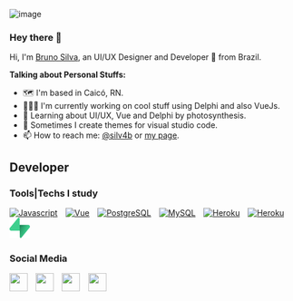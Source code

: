 ![image](https://i.imgur.com/5UDmNKm.png)

### Hey there 👋  

Hi, I'm [Bruno Silva](https://brunosilva.des.br/), an UI/UX Designer and Developer 🚀 from Brazil.

**Talking about Personal Stuffs:**

- 🗺️ I'm based in Caicó, RN.
- 👨🏽‍💻 I'm currently working on cool stuff using Delphi and also VueJs.
- 🌱 Learning about UI/UX, Vue and Delphi by photosynthesis.
- 🎨 Sometimes I create themes for visual studio code.
- 📫 How to reach me: [@silv4b](https://www.instagram.com/silv4b) or [my page](https://brunosilva.herokuapp.com/).

Developer
---------

### Tools|Techs I study

<p align="left">
<a href="https://developer.mozilla.org/en-US/docs/Web/JavaScript" target="_blank" rel="noreferrer"><img src="https://raw.githubusercontent.com/danielcranney/readme-generator/main/public/icons/skills/javascript-colored.svg" width="36" height="36" alt="Javascript" /></a>⠀
<a href="https://vuejs.org/" target="_blank" rel="noreferrer"><img src="https://raw.githubusercontent.com/danielcranney/readme-generator/main/public/icons/skills/vuejs-colored.svg" width="36" height="36" alt="Vue" /></a>⠀
<a href="https://www.postgresql.org/" target="_blank" rel="noreferrer"><img src="https://raw.githubusercontent.com/danielcranney/readme-generator/main/public/icons/skills/postgresql-colored.svg" width="36" height="36" alt="PostgreSQL" /></a>⠀
<a href="https://www.mysql.com/" target="_blank" rel="noreferrer"><img src="https://raw.githubusercontent.com/danielcranney/readme-generator/main/public/icons/skills/mysql-colored.svg" width="36" height="36" alt="MySQL" /></a>⠀
<a href="https://www.heroku.com/" target="_blank" rel="noreferrer"><img src="https://raw.githubusercontent.com/danielcranney/readme-generator/main/public/icons/skills/heroku-colored.svg" width="36" height="36" alt="Heroku" /></a>⠀
<a href="https://quasar.dev/" target="_blank" rel="noreferrer"><img src="https://cdn.quasar.dev/logo-v2/svg/logo.svg" width="36" height="36" alt="Heroku" /></a>⠀
<a href="https://supabase.com/" target="_blank" rel="noreferrer"><img src="https://raw.githubusercontent.com/github/explore/f4ec5347a36e06540a69376753a7c37a8cb5a136/topics/supabase/supabase.png" width="36" height="36" alt="Supabase" /></a>⠀
</p>

### Social Media

<p align="left">
<a href="https://www.github.com/silv4b" target="_blank" rel="noreferrer"><img src="https://raw.githubusercontent.com/danielcranney/readme-generator/main/public/icons/socials/github.svg" width="32" height="32" /></a>⠀
<a href="http://www.instagram.com/silv4b" target="_blank" rel="noreferrer"><img src="https://raw.githubusercontent.com/danielcranney/readme-generator/main/public/icons/socials/instagram.svg" width="32" height="32" /></a>⠀
<a href="https://www.linkedin.com/in/silv4b" target="_blank" rel="noreferrer"><img src="https://raw.githubusercontent.com/danielcranney/readme-generator/main/public/icons/socials/linkedin.svg" width="32" height="32" /></a>⠀
<a href="https://www.dev.to/silv4b" target="_blank" rel="noreferrer"><img src="https://raw.githubusercontent.com/danielcranney/readme-generator/main/public/icons/socials/devdotto.svg" width="32" height="32" /></a>⠀
</p>
